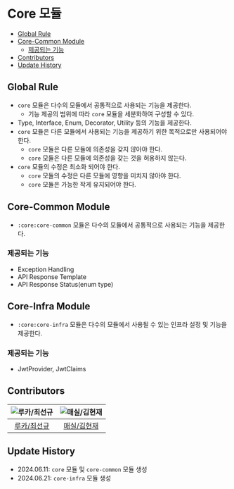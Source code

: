 # Core 모듈

- [Global Rule](#global-rule)
- [Core-Common Module](#core-common-module)
    - [제공되는 기능](#제공되는-기능)
- [Contributors](#contributors)
- [Update History](#update-history)

## Global Rule

- `core` 모듈은 다수의 모듈에서 공통적으로 사용되는 기능을 제공한다.
    - 기능 제공의 범위에 따라 `core` 모듈을 세분화하여 구성할 수 있다.
- Type, Interface, Enum, Decorator, Utility 등의 기능을 제공한다.
- `core` 모듈은 다른 모듈에서 사용되는 기능을 제공하기 위한 목적으로만 사용되어야 한다.
    - `core` 모듈은 다른 모듈에 의존성을 갖지 않아야 한다.
    - `core` 모듈은 다른 모듈에 의존성을 갖는 것을 허용하지 않는다.
- `core` 모듈의 수정은 최소화 되어야 한다.
    - `core` 모듈의 수정은 다른 모듈에 영향을 미치지 않아야 한다.
    - `core` 모듈은 가능한 작게 유지되어야 한다.

## Core-Common Module

- `:core:core-common` 모듈은 다수의 모듈에서 공통적으로 사용되는 기능을 제공한다.

### 제공되는 기능

- Exception Handling
- API Response Template
- API Response Status(enum type)

## Core-Infra Module

- `:core:core-infra` 모듈은 다수의 모듈에서 사용될 수 있는 인프라 설정 및 기능을 제공한다.

### 제공되는 기능

- JwtProvider, JwtClaims

## Contributors

| ![루카/최선규](https://avatars.githubusercontent.com/u/98688494?v=4) | ![매실/김현재](https://avatars.githubusercontent.com/u/41482946?v=4) |
|:---------------------------------------------------------------:|:---------------------------------------------------------------:|
|              [루카/최선규](https://github.com/luke0408)              |               [매실/김현재](https://github.com/galug)                |

## Update History

- 2024.06.11: `core` 모듈 및 `core-common` 모듈 생성
- 2024.06.21: `core-infra` 모듈 생성
